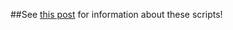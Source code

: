 ##See [this post](https://z-nerd.com/blog/2020/01/27-building-powerapps-for-configmgr-the-frugal-way/) for information about these scripts!
